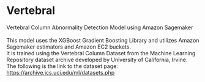 # Vertebral
Vertebral Column Abnormality Detection Model using Amazon Sagemaker
<br><br>
This model uses the XGBoost Gradient Boosting Library and utilizes Amazon Sagemaker estimators and Amazon EC2 buckets.<br>
It is trained using the Vertebral Column Dataset from the Machine Learning Repository dataset archive developed by University of California, Irvine.<br>
The following is the link to the dataset page:<br>
https://archive.ics.uci.edu/ml/datasets.php
